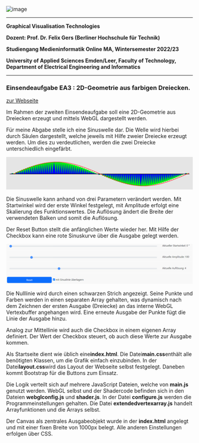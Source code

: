 ![image](https://user-images.githubusercontent.com/32162305/150810942-99672aac-99af-47ea-849b-ba263fae0c3f.png)

---

**Graphical Visualisation Technologies**

**Dozent: Prof. Dr. Felix Gers (Berliner Hochschule für Technik)**

**Studiengang Medieninformatik Online MA, Wintersemester 2022/23**

**University of Applied Sciences Emden/Leer, Faculty of Technology, Department of Electrical Engineering and
Informatics**

---

### Einsendeaufgabe EA3 : 2D-Geometrie aus farbigen Dreiecken.

[zur Webseite](https://gvt.ckitte.de/ea3/)

Im Rahmen der zweiten Einsendeaufgabe soll eine 2D-Geometrie aus Dreiecken erzeugt und mittels WebGL dargestellt werden.

Für meine Abgabe stelle ich eine Sinuswelle dar. Die Welle wird hierbei durch Säulen dargestellt,
welche jeweils mit Hilfe zweier Dreiecke erzeugt werden. Um dies zu verdeutlichen, werden die zwei
Dreiecke unterschiedlich eingefärbt.

![](assets/2022-10-27-14-03-53-image.png)

Die Sinuswelle kann anhand von drei Parametern verändert werden. Mit Startwinkel wird der erste Winkel festgelegt, mit
Amplitude erfolgt eine Skalierung des Funktionswertes. Die Auflösung ändert die Breite der verwendeten Balken und somit
die Auflösung.

Der Reset Button stellt die anfänglichen Werte wieder her. Mit Hilfe der Checkbox kann eine rote Sinuskurve über die
Ausgabe gelegt werden.

![](assets/2022-10-27-14-05-27-image.png)

Die Nulllinie wird durch einen schwarzen Strich angezeigt. Seine Punkte und Farben werden in einen separaten Array
gehalten, was dynamisch nach dem Zeichnen der ersten Ausgabe (Dreiecke) an das interne WebGL Vertexbuffer angehangen
wird. Eine erneute Ausgabe der Punkte fügt die Linie der Ausgabe hinzu.

Analog zur Mittellinie wird auch die Checkbox in einem eigenen Array definiert. Der Wert der Checkbox steuert, ob auch
diese Werte zur Ausgabe kommen.

Als Startseite dient wie üblich eine**index.html**. Die Datei**main.css**enthält alle benötigten Klassen, um die Grafik
einfach einzubinden. In der Datei**layout.css**wird das Layout der Webseite selbst festgelegt. Daneben kommt Bootstrap
für die Buttons zum Einsatz.

Die Logik verteilt sich auf mehrere JavaScript Dateien, welche von **main.js** genutzt werden. WebGL selbst und der
Shadercode befinden sich in den Dateien **webglconfig.js** und **shader.js**. In der Datei **configure.js** werden die
Programmeinstellungen gehalten. Die Datei **extendedvertexarray.js** handelt Arrayfunktionen und die Arrays selbst.

Der Canvas als zentrales Ausgabeobjekt wurde in der **index.html** angelegt und mit einer fixen Breite von 1000px
belegt. Alle anderen Einstellungen erfolgen über CSS.

